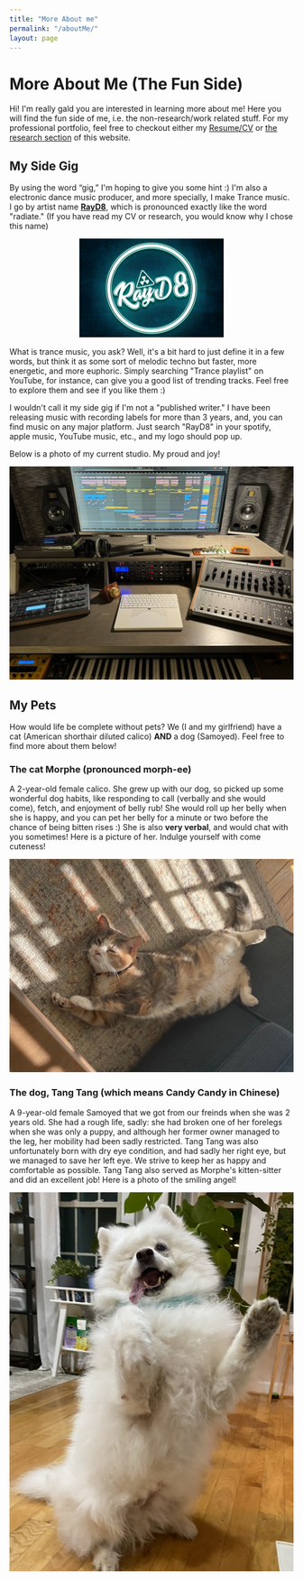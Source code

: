 ```yaml
---
title: "More About me"
permalink: "/aboutMe/"
layout: page
---
```


# More About Me (The Fun Side)

Hi! I'm really gald you are interested in learning more about me! Here you will find the fun side of me, i.e. the non-research/work related stuff. For my professional portfolio, feel free to checkout either my [Resume/CV](https://hhuang91.github.io/HeyuanHuangResume.pdf) or [the research section](research.md) of this website. 

## My Side Gig

By using the word “gig,” I'm hoping to give you some hint :) I'm also a electronic dance music producer, and more specially, I make Trance music.  I go by artist name [**RayD8**](https://www.beatport.com/artist/rayd8/384697), which is pronounced exactly like the word "radiate." (If you have read my CV or research, you would know why I chose this name)

<p align='center'>
  <img src="pictures/rayd8logo.jpeg" alt="My artist logo" title="RayD8" style="zoom:25%;">
</p>


What is trance music, you ask? Well, it's a bit hard to just define it in a few words, but think it as some sort of melodic techno but faster, more energetic, and more euphoric. Simply searching "Trance playlist" on YouTube, for instance, can give you a good list of trending tracks. Feel free to explore them and see if you like them :)

I wouldn't call it my side gig if I'm not a "published writer." I have been releasing music with recording labels for more than 3 years, and, you can find music on any major platform. Just search "RayD8" in your spotify, apple music, YouTube music, etc., and my logo should pop up.

Below is a photo of my current studio. My proud and joy!

<p align='center'>
  <img src="pictures/studio.jpeg" alt="A photo of my studio" title="Studio" style="zoom:100%;">
</p>





## My Pets

How would life be complete without pets? We (I and my girlfriend) have a cat (American shorthair diluted calico) **AND** a dog (Samoyed). Feel free to find more about them below!

### The cat Morphe (pronounced morph-ee)

A 2-year-old female calico. She grew up with our dog, so picked up some wonderful dog habits, like responding to call (verbally and she would come), fetch, and enjoyment of belly rub! She would roll up her belly when she is happy, and you can pet her belly for a minute or two before the chance of being bitten rises :) She is also **very verbal**, and would chat with you sometimes! Here is a picture of her. Indulge yourself with come cuteness! 

<p align='center'>
  <img src="pictures/morphe.jpeg" alt="How cute!" title="Morphe" style="zoom:100%;">
</p>


### The dog, Tang Tang (which means Candy Candy in Chinese)

A 9-year-old female Samoyed that we got from our freinds when she was 2 years old. She had a rough life, sadly: she had broken one of her forelegs when she was only a puppy, and although her former owner managed to the leg, her mobility had been sadly restricted. Tang Tang was also unfortunately born with dry eye condition, and had sadly her right eye, but we managed to save her left eye. We strive to keep her as happy and comfortable as possible. Tang Tang also served as Morphe's kitten-sitter and did an excellent job! Here is a photo of the smiling angel!

<p align='center'>
  <img src="pictures/TangTang.jpeg" alt="Don't you love her smile?" title="Tang Tang" style="zoom:100%;">
</p>